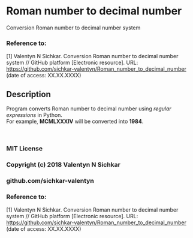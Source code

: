 # Roman number to decimal number
Conversion Roman number to decimal number system

### Reference to:
[1] Valentyn N Sichkar. Conversion Roman number to decimal number system // GitHub platform [Electronic resource]. URL: https://github.com/sichkar-valentyn/Roman_number_to_decimal_number (date of access: XX.XX.XXXX)

## Description
Program converts Roman number to decimal number using _regular expressions_ in Python.
<br/>For example, **MCMLXXXIV** will be converted into **1984**.

<br/>

### MIT License
### Copyright (c) 2018 Valentyn N Sichkar
### github.com/sichkar-valentyn
### Reference to:
[1] Valentyn N Sichkar. Conversion Roman number to decimal number system // GitHub platform [Electronic resource]. URL: https://github.com/sichkar-valentyn/Roman_number_to_decimal_number (date of access: XX.XX.XXXX)
